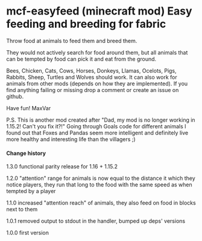 # mcf-easyfeed (minecraft mod) Easy feeding and breeding for fabric

Throw food at animals to feed them and breed them.

They would not actively search for food around them, but all animals that can be tempted by food can pick it and eat from the ground.

Bees, Chicken, Cats, Cows, Horses, Donkeys, Llamas, Ocelots, Pigs, Rabbits, Sheep, Turtles and Wolves should work. 
It can also work for animals from other mods (depends on how they are implemented). If you find anything failing or missing drop a comment or create an issue on github.

Have fun!
MaxVar

P.S. This is another mod created after "Dad, my mod is no longer working in 1.15.2! Can't you fix it?!"
Going through Goals code for different animals I found out that Foxes and Pandas seem more intelligent and definitely live more healthy and interesting life than the villagers ;)

#### Change history

1.3.0 functional parity release for 1.16 + 1.15.2

1.2.0 "attention" range for animals is now equal to the distance it which they notice players, they run that long to the food with the same speed as when tempted by a player

1.1.0 increased "attention reach" of animals, they also feed on food in blocks next to them

1.0.1 removed output to stdout in the handler, bumped up deps' versions

1.0.0 first version
